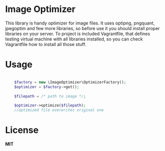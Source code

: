 # Image Optimizer

This library is handy optimizer for image files. It uses optipng, pngquant, jpegoptim and few more libraries,
so before use it you should install proper libraries on your server. To project is included Vagrantfile, that defines testing
virtual machine with all libraries installed, so you can check Vagrantfile how to install all those stuff.

# Usage

```php

    $factory = new \ImageOptimizer\OptimizerFactory();
    $optimizer = $factory->get();
    
    $filepath = /* path to image */;
    
    $optimizer->optimize($filepath);
    //optimized file overwrites original one

```

# License

**MIT**
